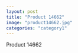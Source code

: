 ```yaml
---
layout: post
title: "Product 14662"
image: "product14662.jpg"
categories: "category1"
---
```

Product 14662
